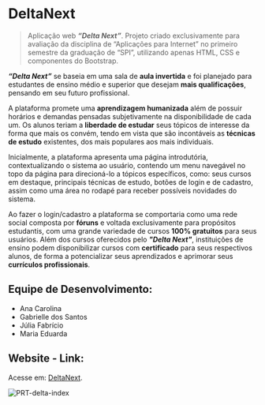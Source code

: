 # DeltaNext
> Aplicação web _**“Delta Next”**_. Projeto criado exclusivamente para avaliação da disciplina de “Aplicações para Internet” no primeiro semestre da graduação de “SPI”, utilizando apenas HTML, CSS e componentes do Bootstrap.

_**“Delta Next”**_ se baseia em uma sala de **aula invertida** e foi planejado para estudantes de ensino médio e superior que desejam **mais qualificações**, pensando em seu futuro profissional.

A plataforma promete uma **aprendizagem humanizada** além de possuir horários e demandas pensadas subjetivamente na disponibilidade de cada um. Os alunos teriam a **liberdade de estudar** seus tópicos de interesse da forma que mais os convém, tendo em vista que são incontáveis as **técnicas de estudo** existentes, dos mais populares aos mais individuais.

Inicialmente, a plataforma apresenta uma página introdutória, contextualizando o sistema ao usuário, contendo um menu navegável no topo da página para direcioná-lo a tópicos específicos, como: seus cursos em destaque, principais técnicas de estudo, botões de login e de cadastro, assim como uma área no rodapé para receber possíveis novidades do sistema.

Ao fazer o login/cadastro a plataforma se comportaria como uma rede social composta por **fóruns** e voltada exclusivamente para propósitos estudantis, com uma grande variedade de cursos **100% gratuitos** para seus usuários. Além dos cursos oferecidos pelo _**"Delta Next"**_, instituições de ensino podem disponibilizar cursos com **certificado** para seus respectivos alunos, de forma a potencializar seus aprendizados e aprimorar seus **currículos profissionais**.

## Equipe de Desenvolvimento:
* Ana Carolina 
* Gabrielle dos Santos 
* Júlia Fabrício 
* Maria Eduarda 

## Website - Link:
Acesse em: [DeltaNext](https://juliafbrc.github.io/DeltaNext/).

![PRT-delta-index](https://github.com/juliafbrc/DeltaNext/assets/130615428/6104b3ee-290b-4afc-bfe3-2f4355fc4215)
